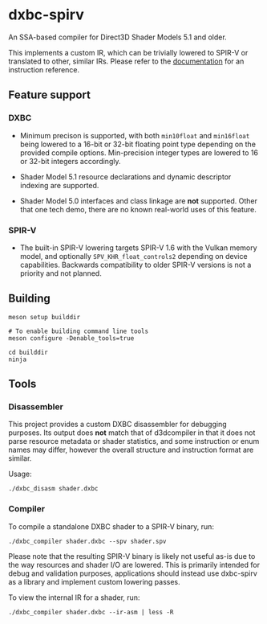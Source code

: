 # dxbc-spirv

An SSA-based compiler for Direct3D Shader Models 5.1 and older.

This implements a custom IR, which can be trivially lowered to SPIR-V or translated to other, similar IRs.
Please refer to the [documentation](https://github.com/doitsujin/dxbc-spirv/blob/main/ir/ir.md) for an
instruction reference.

## Feature support

### DXBC
- Minimum precison is supported, with both `min10float` and `min16float` being lowered to
a 16-bit or 32-bit floating point type depending on the provided compile options.
Min-precision integer types are lowered to 16 or 32-bit integers accordingly.

- Shader Model 5.1 resource declarations and dynamic descriptor indexing are supported.

- Shader Model 5.0 interfaces and class linkage are **not** supported. Other that one
  tech demo, there are no known real-world uses of this feature.

### SPIR-V
- The built-in SPIR-V lowering targets SPIR-V 1.6 with the Vulkan memory model, and
  optionally `SPV_KHR_float_controls2` depending on device capabilities. Backwards
  compatibility to older SPIR-V versions is not a priority and not planned.

## Building

```
meson setup builddir

# To enable building command line tools
meson configure -Denable_tools=true

cd builddir
ninja
```

## Tools

### Disassembler

This project provides a custom DXBC disassembler for debugging purposes. Its output does
**not** match that of d3dcompiler in that it does not parse resource metadata or shader
statistics, and some instruction or enum names may differ, however the overall structure
and instruction format are similar.

Usage:

```
./dxbc_disasm shader.dxbc
```

### Compiler

To compile a standalone DXBC shader to a SPIR-V binary, run:

```
./dxbc_compiler shader.dxbc --spv shader.spv
```

Please note that the resulting SPIR-V binary is likely not useful as-is due to the way
resources and shader I/O are lowered. This is primarily intended for debug and validation
purposes, applications should instead use dxbc-spirv as a library and implement custom
lowering passes.

To view the internal IR for a shader, run:

```
./dxbc_compiler shader.dxbc --ir-asm | less -R
```
